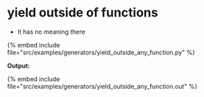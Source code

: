 # yield outside of functions

* It has no meaning there

{% embed include file="src/examples/generators/yield_outside_any_function.py" %}

**Output:**

{% embed include file="src/examples/generators/yield_outside_any_function.out" %}



